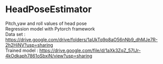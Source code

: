 # HeadPoseEstimator
Pitch,yaw and roll values of head pose </br> 
Regression model with Pytorch framework</br>
Data set : https://drive.google.com/drive/folders/1aUkTq9p8aO56nNb9_dhMJe7R-2h2HiNV?usp=sharing </br>
Trained model : https://drive.google.com/file/d/1aXk3ZqZ_57IJr-4kOdkaph7861oSbxiN/view?usp=sharing</br>
